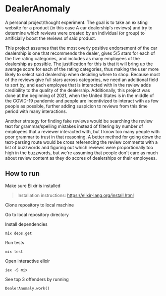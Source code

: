 # DealerAnomaly

A personal project/thought experiment. The goal is to take an existing website for
a product (in this case A car dealership's reviews) and try to determine which
reviews were created by an individual (or group) to artificially boost the reviews
of said product.

This project assumes that the most overly positive endorsement of the car dealership
is one that recommends the dealer, gives 5/5 stars for each of the five rating
categories, and includes as many employees of the dealership as possible.
The justification for this is that it will bring up the average score for each of the
rating categories, thus making the user more likely to select said dealership when
deciding where to shop. Because most of the reviews give full stars across categories,
we need an additional field to sort by, and each employee that is interacted with in
the review adds credibility to the quality of the dealership. Additionally, this
project was done at the beginning of 2021, when the United States is in the middle
of the COVID-19 pandemic and people are incentivized to interact with as few people
as possible, further adding suspicion to reviews from this time period with many
interactions.

Another strategy for finding fake reviews would be searching the review text for
grammar/spelling mistakes instead of filtering by number of employees that a reviewer
interacted with, but I know too many people with poor grammar to trust in that reasoning.
A better method for going down the text-parsing route would be cross referencing the
review comments with a list of buzzwords and figuring out which reviews were proportionally
too high in the buzzwords, but we're assuming that people don't care as much about
review content as they do scores of dealerships or their employees.

## How to run

Make sure Elixir is installed
> Installation instructions: https://elixir-lang.org/install.html

Clone repository to local machine

Go to local repository directory

Install dependencies
```
mix deps.get
```

Run tests
```
mix test
```

Open interactive elixir
```
iex -S mix
```

See top 3 offenders by running
```
DealerAnomaly.work()
```
